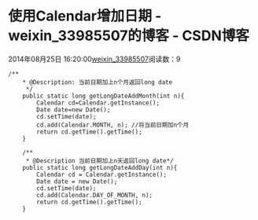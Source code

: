 # 使用Calendar增加日期 - weixin_33985507的博客 - CSDN博客
2014年08月25日 16:20:00[weixin_33985507](https://me.csdn.net/weixin_33985507)阅读数：9
```
/**
    * @Description: 当前日期加上n个月返回long date
     */
    public static long getLongDateAddMonth(int n){
        Calendar cd=Calendar.getInstance();
        Date date=new Date();
        cd.setTime(date);
        cd.add(Calendar.MONTH, n); //将当前日期加n个月
        return cd.getTime().getTime();
    }
    
    /**
     * @Description 当前日期加上n天返回long date*/
    public static long getLongDateAddDay(int n){
        Calendar cd = Calendar.getInstance();
        Date date = new Date();
        cd.setTime(date);
        cd.add(Calendar.DAY_OF_MONTH, n);
        return cd.getTime().getTime();
    }
```
